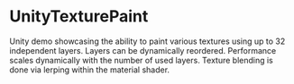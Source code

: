 # UnityTexturePaint

Unity demo showcasing the ability to paint various textures using up to 32 independent layers. Layers can be dynamically reordered. Performance scales dynamically with the number of used layers. Texture blending is done via lerping within the material shader.
